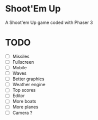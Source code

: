 # Shoot'Em Up
A Shoot'em Up game coded with Phaser 3

# TODO
- [ ] Missiles
- [ ] Fullscreen
- [ ] Mobile
- [ ] Waves
- [ ] Better graphics
- [ ] Weather engine
- [ ] Top scores
- [ ] Editor
- [ ] More boats
- [ ] More planes
- [ ] Camera ?
